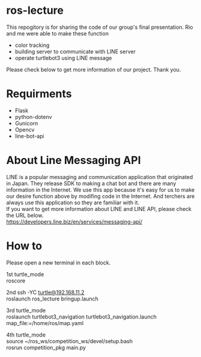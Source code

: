 # ros-lecture
This repogitory is for sharing the code of our group's final presentation. Rio and me were able to make these function
- color tracking
-  building server to communicate with LINE server
-  operate turtlebot3 using LINE message

Please check below to get more information of our project.
Thank you.

# Requirments
- Flask
- python-dotenv
- Gunicorn
- Opencv
- line-bot-api

# About Line Messaging API
LINE is a popular messaging and communication application that originated in Japan. They release SDK to making a chat bot and there are many information in the Internet. We use this app because it's easy for us to make our desire function above by modifing code in the Internet. And terchers are always use this application so they are familiar with it.  
If you want to get more information about LINE and LINE API, please check the URL below.  
https://developers.line.biz/en/services/messaging-api/

# How to
Please open a new terminal in each block.

1st
turtle_mode  
roscore

2nd
ssh -YC turtle@192.168.11.2  
roslaunch ros_lecture bringup.launch

3rd
turtle_mode  
roslaunch turtlebot3_navigation turtlebot3_navigation.launch map_file:=/home/ros/map.yaml

4th
turtle_mode  
source ~/ros_ws/competition_ws/devel/setup.bash  
rosrun competition_pkg main.py 
